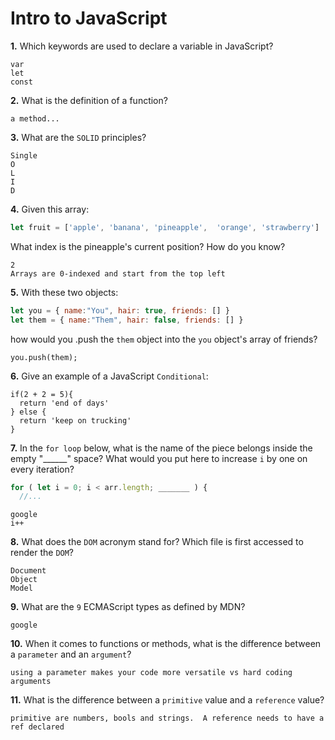 # Intro to JavaScript

**1.** Which keywords are used to declare a variable in JavaScript?
<!-- enter you answer in the space below -->
```
var
let 
const
```
**2.** What is the definition of a function?
<!-- enter you answer in the space below -->
```
a method...
```
**3.** What are the `SOLID` principles?
<!-- enter you answer in the space below -->
```
Single
O
L
I
D

```
**4.** Given this array: 
```js
let fruit = ['apple', 'banana', 'pineapple',  'orange', 'strawberry']
``` 
What index is the pineapple's current position? How do you know?
<!-- enter you answer in the space below -->
```
2
Arrays are 0-indexed and start from the top left
```
**5.** With these two objects: 
```js
let you = { name:"You", hair: true, friends: [] }
let them = { name:"Them", hair: false, friends: [] }
```
how would you .push the `them` object into the `you` object's array of friends?
<!-- enter you answer in the space below -->
```
you.push(them);
```

**6.** Give an example of a JavaScript `Conditional`:
<!-- enter you answer in the space below -->
```
if(2 + 2 = 5){
  return 'end of days'
} else {
  return 'keep on trucking'
}
```
**7.** In the `for loop` below, what is the name of the piece belongs inside the empty "______" space? What would you put here to increase `i` by one on every iteration?
```js
for ( let i = 0; i < arr.length; _______ ) {
  //...
```
<!-- enter you answer in the space below -->
```
google
i++

```
**8.** What does the `DOM` acronym stand for? Which file is first accessed to render the `DOM`?
<!-- enter you answer in the space below -->
```
Document
Object
Model

```

**9.** What are the `9` ECMAScript types as defined by MDN?
<!-- enter you answer in the space below -->
```
google
```
**10.** When it comes to functions or methods, what is the difference between a `parameter` and an `argument`?
<!-- enter you answer in the space below -->
```
using a parameter makes your code more versatile vs hard coding arguments
```
**11.** What is the difference between a `primitive` value and a `reference` value?
<!-- enter you answer in the space below -->
```
primitive are numbers, bools and strings.  A reference needs to have a ref declared
```
